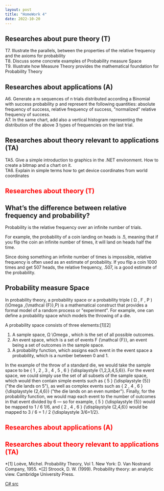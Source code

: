 ```yaml
---
layout: post
title: "HomeWork 4"
date: 2022-10-20
---
```



## Researches about pure theory (T)

T7. Illustrate the parallels, between the properties of the relative frequency and the axioms for probability<br />
T8. Discuss some concrete examples of Probability measure Space<br />
T9. Illustrate how Measure Theory provides the mathematical foundation for Probability Theory<br /> 
## Researches about applications (A)

A6. Generate a m sequences of n trials distributed according a Binomial with success probability p and represent the following quantities: absolute frequency of success, relative frequency of success, "normalized" relative frequency of success.<br />
A7. In the same chart, add also a vertical histogram representing the distribution of the above 3 types of frequencies on the last trial. <br />
## Researches about theory relevant to applications (TA)
TA5. Give a simple introduction to graphics in the .NET environment. How to create a bitmap and a chart on it.<br />
TA6. Explain in simple terms how to get device coordinates from world coordinates <br />


## <span style="color:red">Researches about theory (T)</span>


## What’s the difference between relative frequency and probability?

Probability is the relative frequency over an infinite number of trials.

For example, the probability of a coin landing on heads is .5, meaning that if you flip the coin an infinite number of times, it will land on heads half the time.

Since doing something an infinite number of times is impossible, relative frequency is often used as an estimate of probability. If you flip a coin 1000 times and get 507 heads, the relative frequency, .507, is a good estimate of the probability.


## Probability measure Space

In probability theory, a probability space or a probability triple ( Ω , F , P ) (\Omega ,{\mathcal {F}},P) is a mathematical construct that provides a formal model of a random process or "experiment". For example, one can define a probability space which models the throwing of a die.

A probability space consists of three elements:[1][2]

  1.  A sample space, Ω \Omega , which is the set of all possible outcomes.
  2.  An event space, which is a set of events F {\mathcal {F}}, an event being a set of outcomes in the sample space.
  3.  A probability function, which assigns each event in the event space a probability, which is a number between 0 and 1.

  In the example of the throw of a standard die, we would take the sample space to be { 1 , 2 , 3 , 4 , 5 , 6 } {\displaystyle \{1,2,3,4,5,6\}}. For the event space, we could simply use the set of all subsets of the sample space, which would then contain simple events such as { 5 } {\displaystyle \{5\}} ("the die lands on 5"), as well as complex events such as { 2 , 4 , 6 } {\displaystyle \{2,4,6\}} ("the die lands on an even number"). Finally, for the probability function, we would map each event to the number of outcomes in that event divided by 6 — so for example, { 5 } {\displaystyle \{5\}} would be mapped to 1 / 6 1/6, and { 2 , 4 , 6 } {\displaystyle \{2,4,6\}} would be mapped to 3 / 6 = 1 / 2 {\displaystyle 3/6=1/2}. 

## <span style="color:red"> Researches about applications (A)</span>

## <span style="color:red"> Researches about theory relevant to applications (TA)</span>

 *[1] Loève, Michel. Probability Theory, Vol 1. New York: D. Van Nostrand Company, 1955.
*[2] Stroock, D. W. (1999). Probability theory: an analytic view. Cambridge University Press.

[C# src](https://github.com/user0x1234/user0x1234.github.io/tree/main/src/HomeWork4/)
